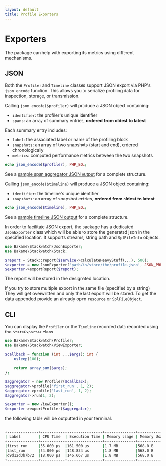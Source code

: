 ```yaml
---
layout: default
title: Profile Exporters
---
```


# Exporters

The package can help with exporting its metrics using different mechanisms.

## JSON

Both the `Profiler` and `Timeline` classes support JSON export via PHP's `json_encode` function.
This allows you to serialize profiling data for inspection, storage, or transmission.

Calling `json_encode($profiler)` will produce a JSON object containing:

- `identifier`: the profiler's unique identifier
- `spans`: an array of summary entries, **ordered from oldest to latest**

Each summary entry includes:

- `label`: the associated label or name of the profiling block
- `snapshots`: an array of two snapshots (start and end), ordered chronologically
- `metrics`: computed performance metrics between the two snapshots

```php
echo json_encode($profiler), PHP_EOL;
```

See a [sample span aggregator JSON output](./examples/profiler-sample.json) for a complete structure.

Calling `json_encode($timeline)` will produce a JSON object containing:

- `identifier`: the timeline's unique identifier
- `snapshots`: an array of snapshot entries, **ordered from oldest to latest**

```php
echo json_encode($timeline), PHP_EOL;
```
See a [sample timeline JSON output](./examples/timeline-sample.json) for a complete structure.

In order to facilitate JSON export, the package has a dedicated `JsonExporter` class
which will be able to store the generated json in the specified location. It supports
streams, string path and `SplFileInfo` objects.

```php
use Bakame\Stackwatch\JsonExporter;
use Bakame\Stackwatch\Stack;

$report = Stack::report($service->calculateHeavyStuff(...), 500);
$exporter = new JsonExporter('path/to/store/the/profile.json', JSON_PRETTY_PRINT|JSON_BIGINT_AS_STRING);
$exporter->exportReport($report);
```
The report will be stored in the designated location.

<div class="message-warning">
If you try to store multiple export in the same file (specified by a string) They will get overwritten
and only the last export will be stored. To get the data appended provide an already open <code>resource</code> or <code>SplFileObject</code>.
</div>

## CLI

You can display the `Profiler` or the `Timeline` recorded data recorded using the `StatsExporter` class.

```php
use Bakame\Stackwatch\Profiler;
use Bakame\Stackwatch\ViewExporter;

$callback = function (int ...$args): int {
    usleep(100);

    return array_sum($args);
};

$aggregator = new Profiler($callback);
$aggregator->profile('first_run', 1, 2);
$aggregator->profile('last_run', 1, 2);
$aggregator->run(1, 2);

$exporter = new ViewExporter();
$exporter->exportProfiler($aggregator);
```
the following table will be outputted in your terminal.

```bash
                                                                                                        profiling my callback
+--------------+-----------+----------------+--------------+---------------------+-------------------+--------------------------+-------------------+--------------------------+------------------------+-------------------------------+
| Label        | CPU Time  | Execution Time | Memory Usage | Memory Usage Growth | Real Memory Usage | Real Memory Usage Growth | Peak Memory Usage | Peak Memory Usage Growth | Real Peak Memory Usage | Real Peak Memory Usage Growth |
+--------------+-----------+----------------+--------------+---------------------+-------------------+--------------------------+-------------------+--------------------------+------------------------+-------------------------------+
|first_run     |65.000 µs  |161.500 µs      |1.7 MB        |568.0 B              |4.0 MB             |0.0 B                     |2.1 MB             |0.0 B                     |4.0 MB                  |0.0 B                          |
|last_run      |24.000 µs  |148.834 µs      |1.8 MB        |568.0 B              |4.0 MB             |0.0 B                     |2.1 MB             |0.0 B                     |4.0 MB                  |0.0 B                          |
|d9d12d3b7b72  |18.000 µs  |146.667 µs      |1.8 MB        |568.0 B              |4.0 MB             |0.0 B                     |2.1 MB             |0.0 B                     |4.0 MB                  |0.0 B                          |
+--------------+-----------+----------------+--------------+---------------------+-------------------+--------------------------+-------------------+--------------------------+------------------------+-------------------------------+
```
